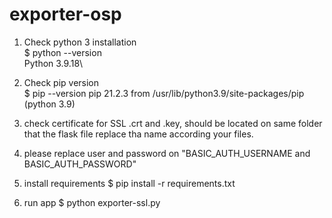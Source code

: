 # exporter-osp

1. Check python 3 installation\
   $ python --version\
      Python 3.9.18\

2. Check pip version  
   $ pip --version
     pip 21.2.3 from /usr/lib/python3.9/site-packages/pip (python 3.9)

3. check certificate for SSL .crt and .key, should be located on same folder that the flask file
   replace tha name according your files.
   
4. please replace user and password on "BASIC_AUTH_USERNAME and BASIC_AUTH_PASSWORD"

5. install requirements
   $ pip install -r requirements.txt

6. run app
   $ python exporter-ssl.py
